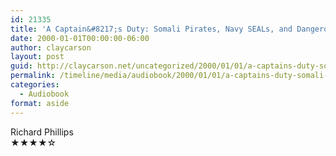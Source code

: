 ```yaml
---
id: 21335
title: 'A Captain&#8217;s Duty: Somali Pirates, Navy SEALs, and Dangerous Days at Sea'
date: 2000-01-01T00:00:00-06:00
author: claycarson
layout: post
guid: http://claycarson.net/uncategorized/2000/01/01/a-captains-duty-somali-pirates-navy-seals-and-dangerous-days-at-sea/
permalink: /timeline/media/audiobook/2000/01/01/a-captains-duty-somali-pirates-navy-seals-and-dangerous-days-at-sea/
categories:
  - Audiobook
format: aside
---
```

<div class="media-details"></div>

<div class="media-creator">Richard    Phillips</div>

<div class="media-rating">★★★★☆</div>